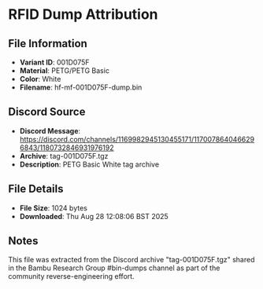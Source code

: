 # RFID Dump Attribution

## File Information
- **Variant ID**: 001D075F
- **Material**: PETG/PETG Basic
- **Color**: White
- **Filename**: hf-mf-001D075F-dump.bin

## Discord Source
- **Discord Message**: https://discord.com/channels/1169982945130455171/1170078640466296843/1180732846931976192
- **Archive**: tag-001D075F.tgz
- **Description**: PETG Basic White tag archive

## File Details
- **File Size**: 1024 bytes
- **Downloaded**: Thu Aug 28 12:08:06 BST 2025

## Notes
This file was extracted from the Discord archive "tag-001D075F.tgz" shared in the Bambu Research Group #bin-dumps channel as part of the community reverse-engineering effort.
